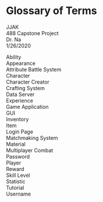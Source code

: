 # Glossary of Terms

JJAK  
488 Capstone Project  
Dr. Na  
1/26/2020  

Ability  
Appearance  
Attribute 
Battle System  
Character  
Character Creator  
Crafting System  
Data Server  
Experience  
Game Application  
GUI  
Inventory  
Item  
Login Page  
Matchmaking System  
Material  
Multiplayer Combat  
Password  
Player  
Reward  
Skill Level  
Statistic  
Tutorial  
Username  
